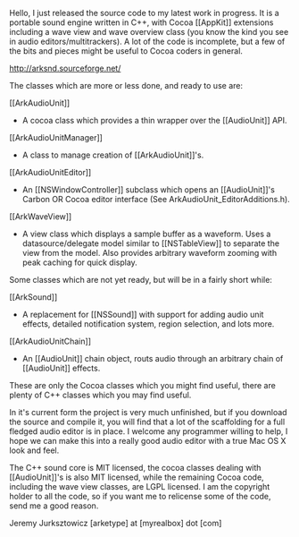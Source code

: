Hello,
I just released the source code to my latest work in progress. It is a portable sound engine written in C++, with Cocoa [[AppKit]] extensions including a wave view and wave overview class (you know the kind you see in audio editors/multitrackers). A lot of the code is incomplete, but a few of the bits and pieces might be useful to Cocoa coders in general.

http://arksnd.sourceforge.net/

The classes which are more or less done, and ready to use are:

[[ArkAudioUnit]]		
- A cocoa class which provides a thin wrapper over the [[AudioUnit]] API.

[[ArkAudioUnitManager]]
- A class to manage creation of [[ArkAudioUnit]]'s.

[[ArkAudioUnitEditor]]
- An [[NSWindowController]] subclass which opens an [[AudioUnit]]'s Carbon OR Cocoa editor interface (See ArkAudioUnit_EditorAdditions.h).

[[ArkWaveView]]
- A view class which displays a sample buffer as a waveform. Uses a datasource/delegate model similar to [[NSTableView]] to separate the view from the model. Also provides arbitrary waveform zooming with peak caching for quick display.

Some classes which are not yet ready, but will be in a fairly short while:

[[ArkSound]]
- A replacement for [[NSSound]] with support for adding audio unit effects, detailed notification system, region selection, and lots more.

[[ArkAudioUnitChain]]
- An [[AudioUnit]] chain object, routs audio through an arbitrary chain of [[AudioUnit]] effects.

These are only the Cocoa classes which you might find useful, there are plenty of C++ classes which you may find useful.

In it's current form the project is very much unfinished, but if you download the source and compile it, you will find that a lot of the scaffolding for a full fledged audio editor is in place. I welcome any programmer willing to help, I hope we can make this into a really good audio editor with a true Mac OS X look and feel.

The C++ sound core is MIT licensed, the cocoa classes dealing with [[AudioUnit]]'s is also MIT licensed, while the remaining Cocoa code, including the wave view classes, are LGPL licensed. I am the copyright holder to all the code, so if you want me to relicense some of the code, send me a good reason.

Jeremy Jurksztowicz [arketype] at [myrealbox] dot [com]